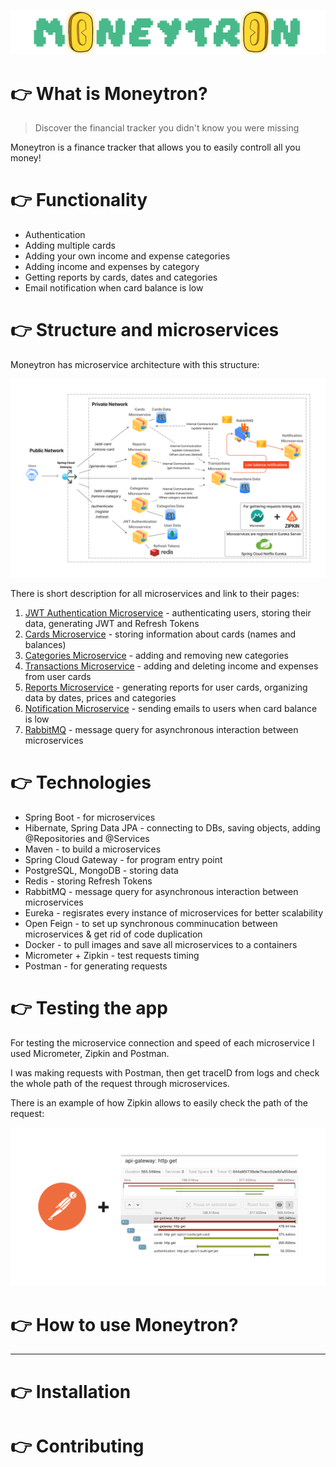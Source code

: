 ![Logo](./img/Moneytron-logo.png)
# 👉 What is Moneytron?
> Discover the financial tracker you didn't know you were missing

Moneytron is a finance tracker that allows you to easily controll all you money!

# 👉 Functionality

- Authentication
- Adding multiple cards
- Adding your own income and expense categories
- Adding income and expenses by category
- Getting reports by cards, dates and categories
- Email notification when card balance is low

# 👉 Structure and microservices

Moneytron has microservice architecture with this structure:

![Structure](./img/Structure.png)

There is short description for all microservices and link to their pages:
1. [JWT Authentication Microservice](https://github.com/pyankovdaniil/Moneytron/tree/main/Authentication) - authenticating users, storing their data, generating JWT and Refresh Tokens 
2. [Cards Microservice](https://github.com/pyankovdaniil/Moneytron/tree/main/Cards) - storing information about cards (names and balances)
3. [Categories Microservice](https://github.com/pyankovdaniil/Moneytron) - adding and removing new categories
4. [Transactions Microservice](https://github.com/pyankovdaniil/Moneytron) - adding and deleting income and expenses from user cards
5. [Reports Microservice](https://github.com/pyankovdaniil/Moneytron) - generating reports for user cards, organizing data by dates, prices and categories
6. [Notification Microservice](https://github.com/pyankovdaniil/Moneytron) - sending emails to users when card balance is low
7. [RabbitMQ](https://github.com/pyankovdaniil/Moneytron) - message query for asynchronous interaction between microservices

# 👉 Technologies

- Spring Boot - for microservices
- Hibernate, Spring Data JPA - connecting to DBs, saving objects, adding @Repositories and @Services
- Maven - to build a microservices
- Spring Cloud Gateway - for program entry point 
- PostgreSQL, MongoDB - storing data
- Redis - storing Refresh Tokens
- RabbitMQ - message query for asynchronous interaction between microservices
- Eureka - regisrates every instance of microservices for better scalability
- Open Feign - to set up synchronous comminucation between microservices & get rid of code duplication
- Docker - to pull images and save all microservices to a containers
- Micrometer + Zipkin - test requests timing
- Postman - for generating requests

# 👉 Testing the app

For testing the microservice connection and speed of each microservice I used Micrometer, Zipkin and Postman.

I was making requests with Postman, then get traceID from logs and check the whole path of the request through microservices.

There is an example of how Zipkin allows to easily check the path of the request:

![Zipkin and Postman](./img/Postman_and_Zipkin.png)

# 👉 How to use Moneytron?

---

# 👉 Installation



# 👉 Contributing

